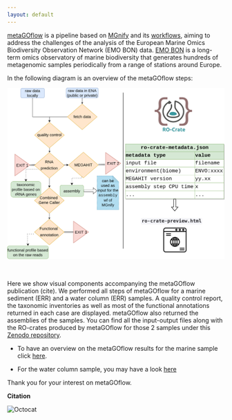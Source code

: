 ```yaml
---
layout: default
---
```


[metaGOflow](https://github.com/emo-bon/MetaGOflow) is a pipeline based on [MGnify](https://www.ebi.ac.uk/metagenomics/) and its [workflows](github.com/ebI-Metagenomics/pipeline-v5), 
aiming to address the challenges of the analysis of the European Marine Omics Biodiversity Observation Network (EMO BON) data. 
[EMO BON](https://www.embrc.eu/emo-bon) is a long-term omics observatory of marine biodiversity that generates hundreds of metagenomic samples periodically from a range of stations around Europe.


In the following diagram is an overview of the metaGOflow steps:

![wf](https://raw.githubusercontent.com/hariszaf/metaGOflow-use-case/gh-pages/assets/img/eosc-life-marine-gos-wf.png)


<!-- As long as our sequences seem good enough, we can investigate the taxonomic inventories returned, based on the SSU and the LSU rRNA genes.  -->

<br>

Here we show visual components accompanying the metaGOflow publication (cite). 
We performed all steps of metaGOflow for a marine sediment (ERR) and a water column (ERR) samples. 
A quality control report, the taxonomic inventories as well as most of the functional annotations returned in each case are displayed. 
metaGOflow also returned the assemblies of the samples. 
You can find all the input-output files along with the RO-crates produced by metaGOflow for those 2 samples under this [Zenodo repository]().
<!-- remember to update when zenodo ready -->


* To have an overview on the metaGOflow results for the marine sample click [here](./marine-sediment.html).


* For the water column sample, you may have a look [here](./water-column.html)


Thank you for your interest on metaGOflow. 

**Citation**




![Octocat](https://github.githubassets.com/images/icons/emoji/octocat.png)


